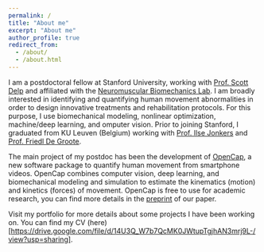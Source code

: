 ```yaml
---
permalink: /
title: "About me"
excerpt: "About me"
author_profile: true
redirect_from: 
  - /about/
  - /about.html
---
```


I am a postdoctoral fellow at Stanford University, working with <a href="https://profiles.stanford.edu/scott-delp">Prof. Scott Delp</a> and affiliated with the <a href="https://nmbl.stanford.edu/">Neuromuscular Biomechanics Lab</a>. I am broadly interested in identifying and quantifying human movement abnormalities in order to design innovative treatments and rehabilitation protocols. For this purpose, I use biomechanical modeling, nonlinear optimization, machine/deep learning, and omputer vision. Prior to joining Stanford, I graduated from KU Leuven (Belgium) working with <a href="https://gbiomed.kuleuven.be/english/research/50000737/groups/HMB/People/People/00015567">Prof. Ilse Jonkers</a> and <a href="https://gbiomed.kuleuven.be/english/research/50000737/groups/HMB/People/People/00046458">Prof. Friedl De Groote</a>.

The main project of my postdoc has been the development of <a href="https://opencap.ai">OpenCap</a>, a new software package to quantify human movement from smartphone videos. OpenCap combines computer vision, deep learning, and biomechanical modeling and simulation to estimate the kinematics (motion) and kinetics (forces) of movement. OpenCap is free to use for academic research, you can find more details in the <a href="https://www.biorxiv.org/content/10.1101/2022.07.07.499061v1">preprint</a> of our paper.

Visit my portfolio for more details about some projects I have been working on. You can find my CV (here)[https://drive.google.com/file/d/14U3Q_W7b7QcMK0JWtupTgjhAN3mrj9L-/view?usp=sharing].